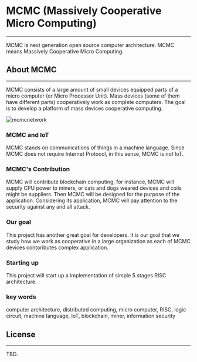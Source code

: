 # MCMC (Massively Cooperative Micro Computing)
---

MCMC is next generation open source computer architecture.
MCMC means Massively Cooperative Micro Computing.

## About MCMC
---

MCMC consists of a large amount of small devices equipped parts of a micro computer (or Micro Processor Unit).
Mass devices (some of them have different parts) cooperatively work as complete computers.
The goal is to develop a platform of mass devices cooperative computing.

![mcmcnetwork](https://user-images.githubusercontent.com/31941551/30527075-6963178c-9c5f-11e7-8702-732ad69d0874.png)

### MCMC and IoT
MCMC stands on communications of things in a machine language.
Since MCMC does not require Internet Protocol, in this sense, MCMC is _not_ IoT.

### MCMC's Contribution
MCMC will contribute blockchain computing, for instance, MCMC will supply CPU power to miners,
or cats and dogs weared devices and coils might be suppliers.
Then MCMC will be designed for the purpose of the application.
Considering its application, MCMC will pay attention to the security against any and all attack.

### Our goal
This project has another great goal for developers.
It is our goal that we study how we work as cooperative in a large organization as each of MCMC devices contoributes
complex application.

### Starting up
This project will start up a implementation of simple 5 stages RISC architecture.

### key words
computer architecture, distributed computing, micro computer, RISC, logic circuit, machine language, IoT, blockchain, miner, information security

## License
---
TBD.

